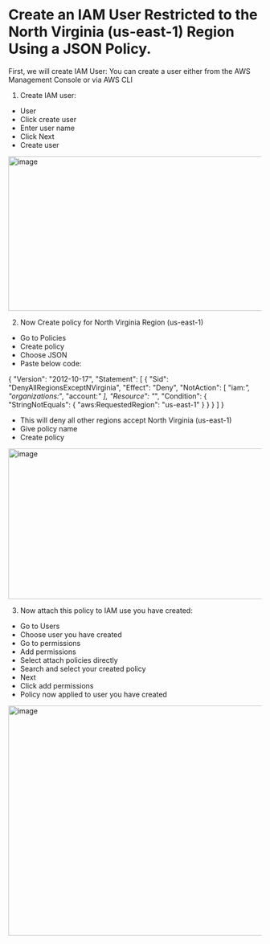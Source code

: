  # Create an IAM User Restricted to the North Virginia (us-east-1) Region Using a JSON Policy.

First, we will create IAM User:
You can create a user either from the AWS Management Console or via AWS CLI
1.	Create IAM user:
-	User
-	Click create user
-	Enter user name
-	Click Next
-	Create user
 <img width="808" height="308" alt="image" src="https://github.com/user-attachments/assets/fddeb371-5dcd-473d-b352-305afff69037" />

2.	Now Create policy for North Virginia Region (us-east-1)
-	Go to Policies
-	Create policy
-	Choose JSON
-	Paste below code: 

{
  "Version": "2012-10-17",
  "Statement": [
    {
      "Sid": "DenyAllRegionsExceptNVirginia",
      "Effect": "Deny",
      "NotAction": [
        "iam:*",
        "organizations:*",
        "account:*"
      ],
      "Resource": "*",
      "Condition": {
        "StringNotEquals": {
          "aws:RequestedRegion": "us-east-1"
        }
      }
    }
  ]
}

-	This will deny all other regions accept North Virginia (us-east-1)
-	Give policy name
-	Create policy
 <img width="1001" height="300" alt="image" src="https://github.com/user-attachments/assets/91a46d70-0a01-410d-91c1-ac30e6a79e4e" />

3.	Now attach this policy to IAM use you have created:
-	Go to Users
-	Choose user you have created
-	Go to permissions
-	Add permissions
-	Select attach policies directly
-	Search and select your created policy
-	Next
-	Click add permissions
-	Policy now applied to user you have created

 <img width="1060" height="458" alt="image" src="https://github.com/user-attachments/assets/0192362f-c3ef-44ed-bfbb-b368f4ab218c" />


